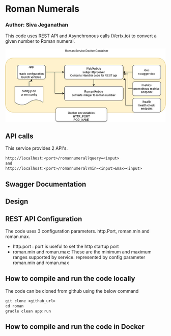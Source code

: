 # Roman Numerals

### Author: Siva Jeganathan

This code uses REST API and Asynchronous calls (Vertx.io) to convert a given number to Roman numeral.

![Design](https://github.com/sivaswami/roman/blob/master/design/romanServiceDesign.jpg)

## API calls
This service provides 2 API's.
```
http://localhost:<port>/romannumeral?query=<input>
and
http://localhost:<port>/romannumeral?min=<input>&max=<input>
```
## Swagger Documentation


## Design

## REST API Configuration
The code uses 3 configuration parameters. http.Port, roman.min and roman.max.
- http.port : port is useful to set the http startup port
- roman.min and roman.max: These are the minimum and maximum ranges supported by service.
       represented by config parameter roman.min and roman.max

## How to compile and run the code locally
The code can be cloned from github using the below command

```
git clone <github_url>
cd roman
gradle clean app:run
```
## How to compile and run the code in Docker

